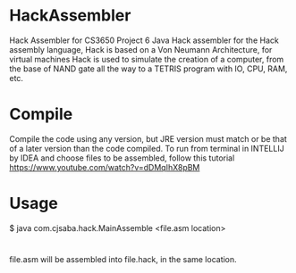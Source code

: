 # HackAssembler
Hack Assembler for CS3650 Project 6
Java Hack assembler for the Hack assembly language, Hack is based on a Von Neumann Architecture, for virtual machines
Hack is used to simulate the creation of a computer, from the base of NAND gate all the way to a TETRIS program with IO, CPU, RAM, etc.
# Compile
Compile the code using any version, but JRE version must match or be that of a later version than the code compiled. 
To run from terminal in INTELLIJ by IDEA and choose files to be assembled, follow this tutorial https://www.youtube.com/watch?v=dDMqIhX8pBM
# Usage
$ java com.cjsaba.hack.MainAssemble <file.asm location>
#
file.asm will be assembled into file.hack, in the same location.
